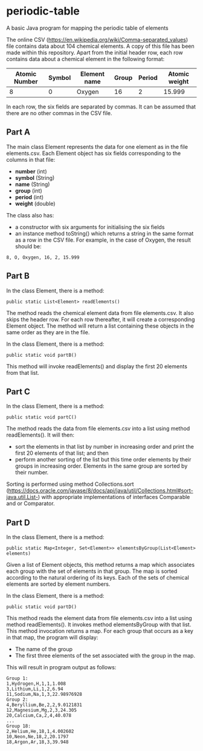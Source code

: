 # periodic-table
A basic Java program for mapping the periodic table of elements

The online CSV (https://en.wikipedia.org/wiki/Comma-separated_values) file contains data about 104 chemical elements. A copy of this file has been made within this repository. Apart from the initial header row, each row contains data about a chemical element in the following format:

| Atomic Number | Symbol        | Element name  | Group         | Period        | Atomic weight |
| ------------- | ------------- | ------------- | ------------- | ------------- | ------------- |
| 8             | 0             | Oxygen        | 16            | 2             | 15.999        |

In each row, the six fields are separated by commas. It can be assumed that there are no other commas in the CSV file.

## Part A

The main class Element represents the data for one element as in the file elements.csv. Each Element object has six fields corresponding to the columns in that file: 
* **number** (int)
* **symbol** (String)
* **name** (String)
* **group** (int)
* **period** (int)
* **weight** (double) 

The class also has: 
* a constructor with six arguments for initialising the six fields
* an instance method toString() which returns a string in the same format as a row in the CSV file. For example, in the case of Oxygen, the result should be:
```
8, O, Oxygen, 16, 2, 15.999
```

## Part B

In the class Element, there is a method:
```
public static List<Element> readElements()
```
The method reads the chemical element data from file elements.csv. It also skips the header row. For each row thereafter, it will create a corresponding Element object. The method will return a list containing these objects in the same order as they are in the file.

In the class Element, there is a method:
```
public static void partB()
```
This method will invoke readElements() and display the first 20 elements from that list. 

## Part C

In the class Element, there is a method:
```
public static void partC()
```

The method reads the data from file elements.csv into a list using method readElements(). It will then:
* sort the elements in that list by number in increasing order and print the first 20 elements of that list; and then
* perform another sorting of the list but this time order elements by their groups in increasing order. Elements in the same group are sorted by their number.

Sorting is performed using method Collections.sort (https://docs.oracle.com/javase/8/docs/api/java/util/Collections.html#sort-java.util.List-) with appropriate implementations of interfaces Comparable<Element> and or Comparator<Element>.

## Part D

In the class Element, there is a method:
```
public static Map<Integer, Set<Element>> elementsByGroup(List<Element> elements)
```

Given a list of Element objects, this method returns a map which associates each group with the set of elements in that group. The map is sorted according to the natural ordering of its keys. Each of the sets of chemical elements are sorted by element numbers. 

In the class Element, there is a method:
```
public static void partD()
```
This method reads the element data from file elements.csv into a list using method readElements(). It invokes method elementsByGroup with that list. This method invocation returns a map. For each group that occurs as a key in that map, the program will display:
* The name of the group
* The first three elements of the set associated with the group in the map.

This will result in program output as follows:
```
Group 1:
1,Hydrogen,H,1,1,1.008
3,Lithium,Li,1,2,6.94
11,Sodium,Na,1,3,22.98976928
Group 2:
4,Beryllium,Be,2,2,9.0121831
12,Magnesium,Mg,2,3,24.305
20,Calcium,Ca,2,4,40.078
...
Group 18:
2,Helium,He,18,1,4.002602
10,Neon,Ne,18,2,20.1797
18,Argon,Ar,18,3,39.948
```
